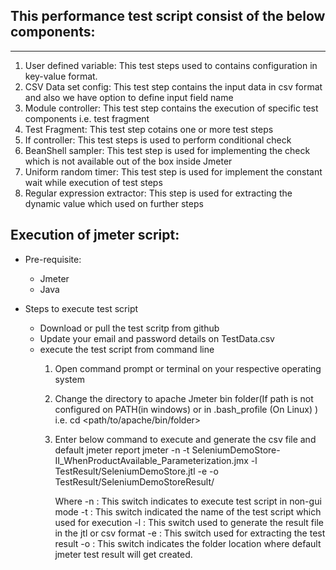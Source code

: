 This performance test script consist of the below components:
-------------------------------------------------------------
-------------------------------------------------------------

1) User defined variable: This test steps used to contains configuration in key-value format.
2) CSV Data set config: This test step contains the input data in csv format and also we have option to define input field name
3) Module controller: This test step contains the execution of specific test components i.e. test fragment
4) Test Fragment: This test step cotains one or more test steps
5) If controller: This test steps is used to perform conditional check
6) BeanShell sampler: This test step is used for implementing the check which is not available out of the box inside Jmeter
7) Uniform random timer: This test step is used for implement the constant wait while execution of test steps
8) Regular expression extractor: This step is used for extracting the dynamic value which used on further steps


Execution of jmeter script:
-------------------------------
* Pre-requisite:
    - Jmeter
    - Java

* Steps to execute test script
  - Download or pull the test scritp from github
  - Update your email and password details on TestData.csv
  - execute the test script from command line
    1) Open command prompt or terminal on your respective operating system
    2) Change the directory to apache Jmeter bin folder(If path is not configured on PATH(in windows) or in .bash_profile (On Linux) ) i.e.         cd <path/to/apache/bin/folder>
    3) Enter below command to execute and generate the csv file and default jmeter report
        jmeter -n -t SeleniumDemoStore-II_WhenProductAvailable_Parameterization.jmx -l TestResult/SeleniumDemoStore.jtl -e -o  TestResult/SeleniumDemoStoreResult/
        
        Where
            -n : This switch indicates to execute test script in non-gui mode
            -t : This switch indicated the name of the test script which used for execution
            -l : This switch used to generate the result file in the jtl or csv format
            -e : This switch used for extracting the test result
            -o : This switch indicates the folder location where default jmeter test result will get created.

